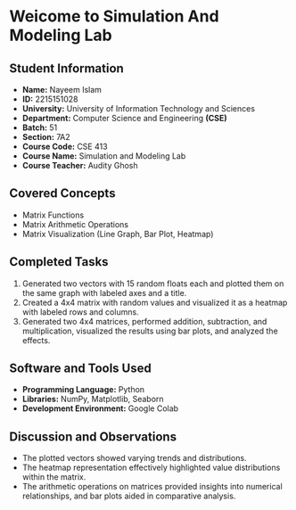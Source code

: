 # Weicome to Simulation And Modeling Lab 

## Student Information
- **Name:** Nayeem Islam
- **ID:** 2215151028
- **University:** University of Information Technology and Sciences
- **Department:** Computer Science and Engineering **(CSE)**
- **Batch:** 51
- **Section:** 7A2
- **Course Code:** CSE 413
- **Course Name:** Simulation and Modeling Lab
- **Course Teacher:** Audity Ghosh

## Covered Concepts

- Matrix Functions
- Matrix Arithmetic Operations
- Matrix Visualization (Line Graph, Bar Plot, Heatmap)

## Completed Tasks

1. Generated two vectors with 15 random floats each and plotted them on the same graph with labeled axes and a title.
2. Created a 4x4 matrix with random values and visualized it as a heatmap with labeled rows and columns.
3. Generated two 4x4 matrices, performed addition, subtraction, and multiplication, visualized the results using bar plots, and analyzed the effects.

## Software and Tools Used

- **Programming Language:** Python
- **Libraries:** NumPy, Matplotlib, Seaborn
- **Development Environment:** Google Colab

## Discussion and Observations

- The plotted vectors showed varying trends and distributions.
- The heatmap representation effectively highlighted value distributions within the matrix.
- The arithmetic operations on matrices provided insights into numerical relationships, and bar plots aided in comparative analysis.
